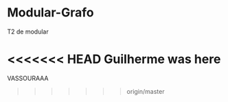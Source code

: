 Modular-Grafo
=============
T2 de modular

<<<<<<< HEAD
Guilherme was here
=======

VASSOURAAA
>>>>>>> origin/master
